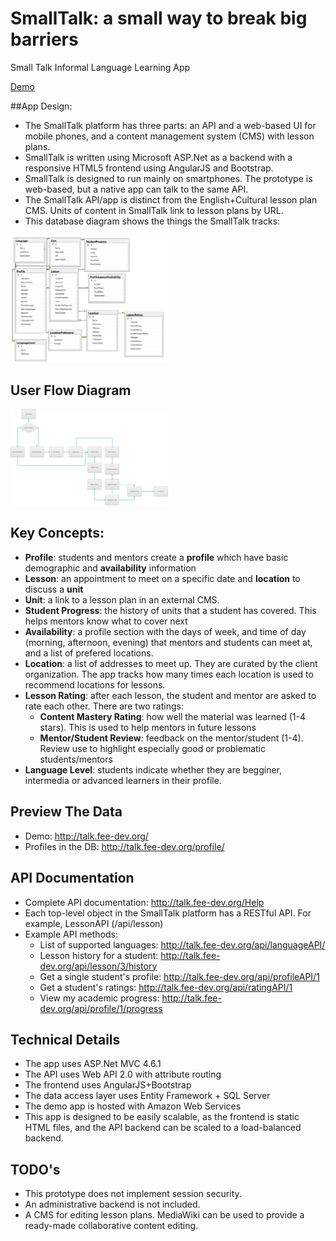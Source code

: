 # SmallTalk: a small way to break big barriers
Small Talk Informal Language Learning App

<a href="http://talk.fee-dev.org">Demo</a>

##App Design:

* The SmallTalk platform has three parts: an API and a web-based UI for mobile phones, and a content management system (CMS) with lesson plans.
* SmallTalk is written using Microsoft ASP.Net as a backend with a responsive HTML5 frontend using AngularJS and Bootstrap.
* SmallTalk is designed to run mainly on smartphones.  The prototype is web-based, but a native app can talk to the same API.
* The SmallTalk API/app is distinct from the English+Cultural lesson plan CMS.  Units of content in SmallTalk link to lesson plans by URL.
* This database diagram shows the things the SmallTalk tracks:
<img src="/Documentation/SmallTalkDatabase.png" style="width:50%" width="600" />

## User Flow Diagram

<img src="Documentation/User%20Flow%20Diagram.png?raw=true" style="width:50%" />

## Key Concepts:
* **Profile**:  students and mentors create a **profile** which have basic demographic and **availability** information
* **Lesson**: an appointment to meet on a specific date and **location** to discuss a **unit**
* **Unit**:  a link to a lesson plan in an external CMS.  
* **Student Progress**: the history of units that a student has covered.   This helps mentors know what to cover next
* **Availability**: a profile section with the days of week, and time of day (morning, afternoon, evening) that mentors and students can meet at, and a list of prefered locations.  
* **Location**: a list of addresses to meet up.  They are curated by the client organization.  The app tracks how many times each location is used to recommend locations for lessons.
* **Lesson Rating**: after each lesson, the student and mentor are asked to rate each other.  There are two ratings: 
  * **Content Mastery Rating**: how well the material was learned (1-4 stars).  This is used to help mentors in future lessons
  * **Mentor/Student Review**: feedback on the mentor/student (1-4).  Review use to highlight especially good or problematic students/mentors
* **Language Level**: students indicate whether they are begginer, intermedia or advanced learners in their profile.

## Preview The Data
* Demo: http://talk.fee-dev.org/
* Profiles in the DB: http://talk.fee-dev.org/profile/

## API Documentation

* Complete API documentation: http://talk.fee-dev.org/Help
* Each top-level object in the SmallTalk platform has a RESTful API.  For example, LessonAPI (/api/lesson)
* Example API methods:
  * List of supported languages: http://talk.fee-dev.org/api/languageAPI/
  * Lesson history for a student: http://talk.fee-dev.org/api/lesson/3/history
  * Get a single student's profile: http://talk.fee-dev.org/api/profileAPI/1
  * Get a student's ratings: http://talk.fee-dev.org/api/ratingAPI/1
  * View my academic progress: http://talk.fee-dev.org/api/profile/1/progress

## Technical Details
* The app uses ASP.Net MVC 4.6.1
* The API uses Web API 2.0 with attribute routing
* The frontend uses AngularJS+Bootstrap
* The data access layer uses Entity Framework + SQL Server
* The demo app is hosted with Amazon Web Services
* This app is designed to be easily scalable, as the frontend is static HTML files, and the API backend can be scaled to a load-balanced backend. 

## TODO's
* This prototype does not implement session security.
* An administrative backend is not included.
* A CMS for editing lesson plans.  MediaWiki can be used to provide a ready-made collaborative content editing.
